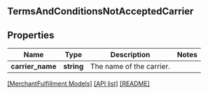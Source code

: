 ## TermsAndConditionsNotAcceptedCarrier

## Properties

Name | Type | Description | Notes
------------ | ------------- | ------------- | -------------
**carrier_name** | **string** | The name of the carrier. |

[[MerchantFulfillment Models]](../) [[API list]](../../Api) [[README]](../../../README.md)
